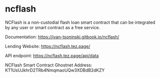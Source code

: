 # ncflash

NCFlash is a non-custodial flash loan smart contract that can be integrated by any user or smart contract as a free service.

Documentation: https://ivan-tsoninski.gitbook.io/ncflash/

Lending Website: https://ncflash.tez.page/

API endpoint: https://ncflash.tez.page/api/data 

NCFlash Smart Contract Ghostnet Address: KT1UsUJkhrD2TRb4NmqmaoUQw3XDBdB2dKZY
